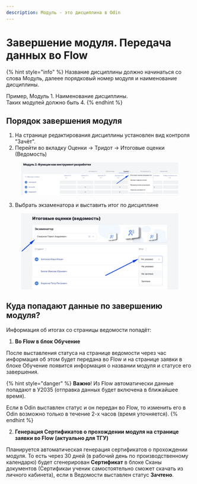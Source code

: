 ```yaml
---
description: Модуль - это дисциплина в Odin
---
```


# Завершение модуля. Передача данных во Flow

{% hint style="info" %}
Название дисциплины должно начинаться со слова Модуль, далеее порядковый номер модуля и наименование дисциплины.

Пример, Модуль 1. Наименование дисциплины.\
Таких модулей должно быть 4.
{% endhint %}

## Порядок завершения модуля

1. На странице редактирования дисциплины установлен вид контроля "Зачёт".
2. Перейти во вкладку Оценки -> Тридот -> Итоговые оценки (Ведомость)

<figure><img src="../../.gitbook/assets/image (811).png" alt=""><figcaption></figcaption></figure>

3. Выбрать экзаменатора и выставить итог по дисциплине

<figure><img src="../../.gitbook/assets/image (812).png" alt=""><figcaption></figcaption></figure>

## Куда попадают данные по завершению модуля?

Информация об итогах со страницы ведомости попадёт:

1. **Вo Flow в блок Обучение**

После выставления статуса на странице ведомости через час информация об этом будет передана во Flow и на странице заявки в блоке Обучение появится информация о названии модуля и статусе его завершения.

{% hint style="danger" %}
**Важно**! Из Flow автоматически данные попадают в У2035 (отправка данных будет включена в ближайшее время).&#x20;

Если в Odin выставлен статус и он передан во Flow, то изменить его в Odin возможно только в течение 2-х часов (время уточняется).
{% endhint %}

2. **Генерация Сертификатов о прохождении модуля на странице заявки во Flow (актуально для ТГУ)**

Планируется автоматическая генерация сертификатов о прохождении модуля. То есть через 30 дней (в рабочий день по производственному календарю)  будет сгенерирован **Сертификат** в блоке Сканы документов (Сертификаи ученик самостоятельно сможет скачать из личного кабинета), если  в Ведомости выставлен статус **Зачтено**.&#x20;

